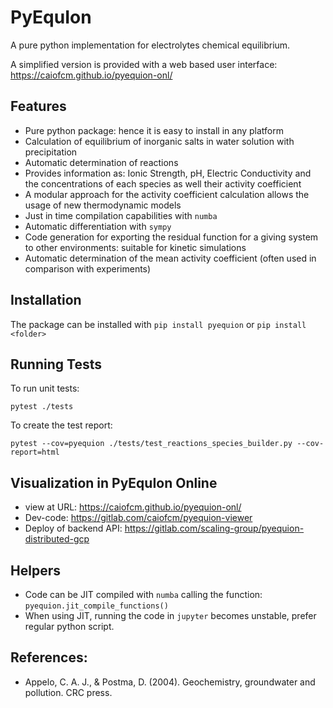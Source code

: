 # PyEquIon

A pure python implementation for electrolytes chemical equilibrium.

A simplified version is provided with a web based user interface: https://caiofcm.github.io/pyequion-onl/

## Features

- Pure python package: hence it is easy to install in any platform
- Calculation of equilibrium of inorganic salts in water solution with precipitation
- Automatic determination of reactions
- Provides information as: Ionic Strength, pH, Electric Conductivity and the concentrations of each species as well their activity coefficient
- A modular approach for the activity coefficient calculation allows the usage of new thermodynamic models
- Just in time compilation capabilities with `numba`
- Automatic differentiation with `sympy`
- Code generation for exporting the residual function for a giving system to other environments: suitable for kinetic simulations
- Automatic determination of the mean activity coefficient (often used in comparison with experiments)

## Installation

The package can be installed with `pip install pyequion` or `pip install <folder>`

## Running Tests

To run unit tests:

```
pytest ./tests
```

To create the test report:

```
pytest --cov=pyequion ./tests/test_reactions_species_builder.py --cov-report=html
```

## Visualization in PyEquIon Online

- view at URL: https://caiofcm.github.io/pyequion-onl/
- Dev-code: https://gitlab.com/caiofcm/pyequion-viewer
- Deploy of backend API: https://gitlab.com/scaling-group/pyequion-distributed-gcp


## Helpers

- Code can be JIT compiled with `numba` calling the function: `pyequion.jit_compile_functions()`
- When using JIT, running the code in `jupyter` becomes unstable, prefer regular python script.


## References:

- Appelo, C. A. J., & Postma, D. (2004). Geochemistry, groundwater and pollution. CRC press.



[1]: https://packaging.python.org/guides/tool-recommendations/

